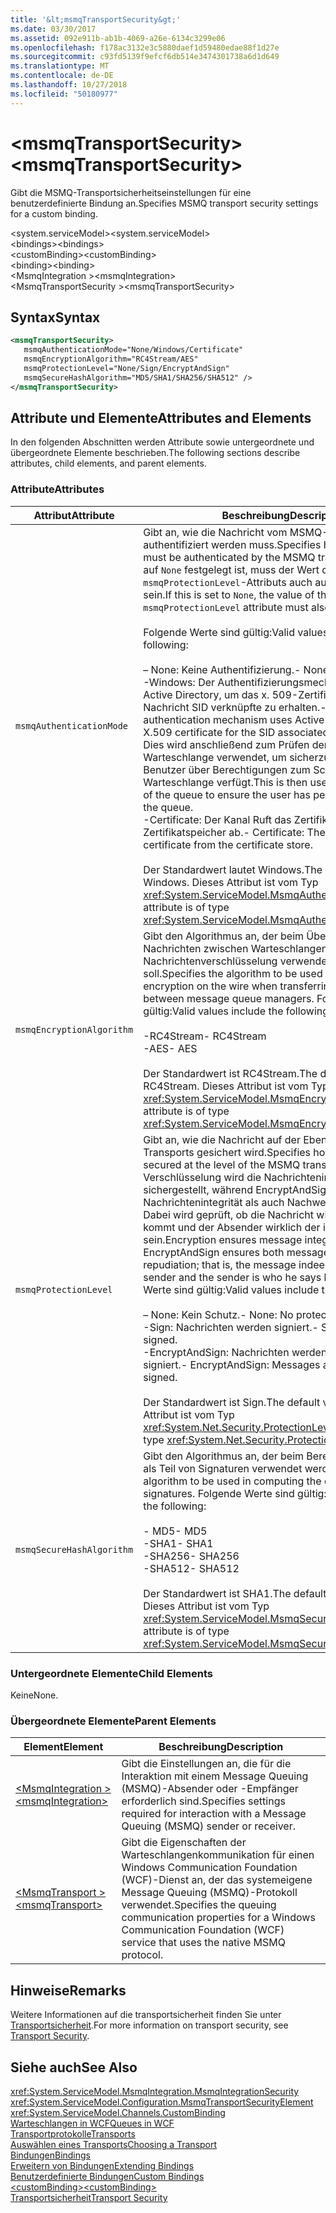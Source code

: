```yaml
---
title: '&lt;msmqTransportSecurity&gt;'
ms.date: 03/30/2017
ms.assetid: 092e911b-ab1b-4069-a26e-6134c3299e06
ms.openlocfilehash: f178ac3132e3c5880daef1d59480edae88f1d27e
ms.sourcegitcommit: c93fd5139f9efcf6db514e3474301738a6d1d649
ms.translationtype: MT
ms.contentlocale: de-DE
ms.lasthandoff: 10/27/2018
ms.locfileid: "50180977"
---
```

# <a name="ltmsmqtransportsecuritygt"></a><span data-ttu-id="1f888-102">&lt;msmqTransportSecurity&gt;</span><span class="sxs-lookup"><span data-stu-id="1f888-102">&lt;msmqTransportSecurity&gt;</span></span>
<span data-ttu-id="1f888-103">Gibt die MSMQ-Transportsicherheitseinstellungen für eine benutzerdefinierte Bindung an.</span><span class="sxs-lookup"><span data-stu-id="1f888-103">Specifies MSMQ transport security settings for a custom binding.</span></span>  
  
 <span data-ttu-id="1f888-104">\<system.serviceModel></span><span class="sxs-lookup"><span data-stu-id="1f888-104">\<system.serviceModel></span></span>  
<span data-ttu-id="1f888-105">\<bindings></span><span class="sxs-lookup"><span data-stu-id="1f888-105">\<bindings></span></span>  
<span data-ttu-id="1f888-106">\<customBinding></span><span class="sxs-lookup"><span data-stu-id="1f888-106">\<customBinding></span></span>  
<span data-ttu-id="1f888-107">\<binding></span><span class="sxs-lookup"><span data-stu-id="1f888-107">\<binding></span></span>  
<span data-ttu-id="1f888-108">\<MsmqIntegration ></span><span class="sxs-lookup"><span data-stu-id="1f888-108">\<msmqIntegration></span></span>  
<span data-ttu-id="1f888-109">\<MsmqTransportSecurity ></span><span class="sxs-lookup"><span data-stu-id="1f888-109">\<msmqTransportSecurity></span></span>  
  
## <a name="syntax"></a><span data-ttu-id="1f888-110">Syntax</span><span class="sxs-lookup"><span data-stu-id="1f888-110">Syntax</span></span>  
  
```xml  
<msmqTransportSecurity>  
   msmqAuthenticationMode="None/Windows/Certificate"  
   msmqEncryptionAlgorithm="RC4Stream/AES"  
   msmqProtectionLevel="None/Sign/EncryptAndSign"  
   msmqSecureHashAlgorithm="MD5/SHA1/SHA256/SHA512" />  
</msmqTransportSecurity>  
```  
  
## <a name="attributes-and-elements"></a><span data-ttu-id="1f888-111">Attribute und Elemente</span><span class="sxs-lookup"><span data-stu-id="1f888-111">Attributes and Elements</span></span>  
 <span data-ttu-id="1f888-112">In den folgenden Abschnitten werden Attribute sowie untergeordnete und übergeordnete Elemente beschrieben.</span><span class="sxs-lookup"><span data-stu-id="1f888-112">The following sections describe attributes, child elements, and parent elements.</span></span>  
  
### <a name="attributes"></a><span data-ttu-id="1f888-113">Attribute</span><span class="sxs-lookup"><span data-stu-id="1f888-113">Attributes</span></span>  
  
|<span data-ttu-id="1f888-114">Attribut</span><span class="sxs-lookup"><span data-stu-id="1f888-114">Attribute</span></span>|<span data-ttu-id="1f888-115">Beschreibung</span><span class="sxs-lookup"><span data-stu-id="1f888-115">Description</span></span>|  
|---------------|-----------------|  
|`msmqAuthenticationMode`|<span data-ttu-id="1f888-116">Gibt an, wie die Nachricht vom MSMQ-Transport authentifiziert werden muss.</span><span class="sxs-lookup"><span data-stu-id="1f888-116">Specifies how the message must be authenticated by the MSMQ transport.</span></span> <span data-ttu-id="1f888-117">Wenn dies auf `None` festgelegt ist, muss der Wert des `msmqProtectionLevel`-Attributs auch auf `None` festgelegt sein.</span><span class="sxs-lookup"><span data-stu-id="1f888-117">If this is set to `None`, the value of the `msmqProtectionLevel` attribute must also be set to `None`.</span></span><br /><br /> <span data-ttu-id="1f888-118">Folgende Werte sind gültig:</span><span class="sxs-lookup"><span data-stu-id="1f888-118">Valid values include the following:</span></span><br /><br /> <span data-ttu-id="1f888-119">– None: Keine Authentifizierung.</span><span class="sxs-lookup"><span data-stu-id="1f888-119">-   None: No authentication.</span></span><br /><span data-ttu-id="1f888-120">-Windows: Der Authentifizierungsmechanismus verwendet Active Directory, um das x. 509-Zertifikat für die mit der Nachricht SID verknüpfte zu erhalten.</span><span class="sxs-lookup"><span data-stu-id="1f888-120">-   Windows: The authentication mechanism uses Active Directory to get the X.509 certificate for the SID associated with the message.</span></span> <span data-ttu-id="1f888-121">Dies wird anschließend zum Prüfen der ACL der Warteschlange verwendet, um sicherzustellen, dass der Benutzer über Berechtigungen zum Schreiben in die Warteschlange verfügt.</span><span class="sxs-lookup"><span data-stu-id="1f888-121">This is then used to check the ACL of the queue to ensure the user has permission to write to the queue.</span></span><br /><span data-ttu-id="1f888-122">-Certificate: Der Kanal Ruft das Zertifikat aus dem Zertifikatspeicher ab.</span><span class="sxs-lookup"><span data-stu-id="1f888-122">-   Certificate: The channel gets the certificate from the certificate store.</span></span><br /><br /> <span data-ttu-id="1f888-123">Der Standardwert lautet Windows.</span><span class="sxs-lookup"><span data-stu-id="1f888-123">The default value is Windows.</span></span> <span data-ttu-id="1f888-124">Dieses Attribut ist vom Typ <xref:System.ServiceModel.MsmqAuthenticationMode>.</span><span class="sxs-lookup"><span data-stu-id="1f888-124">This attribute is of type <xref:System.ServiceModel.MsmqAuthenticationMode>.</span></span>|  
|`msmqEncryptionAlgorithm`|<span data-ttu-id="1f888-125">Gibt den Algorithmus an, der beim Übertragen von Nachrichten zwischen Warteschlangen-Managern für die Nachrichtenverschlüsselung verwendet werden soll.</span><span class="sxs-lookup"><span data-stu-id="1f888-125">Specifies the algorithm to be used for message encryption on the wire when transferring messages between message queue managers.</span></span> <span data-ttu-id="1f888-126">Folgende Werte sind gültig:</span><span class="sxs-lookup"><span data-stu-id="1f888-126">Valid values include the following:</span></span><br /><br /> <span data-ttu-id="1f888-127">-RC4Stream</span><span class="sxs-lookup"><span data-stu-id="1f888-127">-   RC4Stream</span></span><br /><span data-ttu-id="1f888-128">-AES</span><span class="sxs-lookup"><span data-stu-id="1f888-128">-   AES</span></span><br /><br /> <span data-ttu-id="1f888-129">Der Standardwert ist RC4Stream.</span><span class="sxs-lookup"><span data-stu-id="1f888-129">The default value is RC4Stream.</span></span> <span data-ttu-id="1f888-130">Dieses Attribut ist vom Typ <xref:System.ServiceModel.MsmqEncryptionAlgorithm>.</span><span class="sxs-lookup"><span data-stu-id="1f888-130">This attribute is of type <xref:System.ServiceModel.MsmqEncryptionAlgorithm>.</span></span>|  
|`msmqProtectionLevel`|<span data-ttu-id="1f888-131">Gibt an, wie die Nachricht auf der Ebene des MSMQ-Transports gesichert wird.</span><span class="sxs-lookup"><span data-stu-id="1f888-131">Specifies how the message is secured at the level of the MSMQ transport.</span></span> <span data-ttu-id="1f888-132">Mit der Verschlüsselung wird die Nachrichtenintegrität sichergestellt, während EncryptAndSign sowohl Nachrichtenintegrität als auch Nachweisbarkeit sicherstellt. Dabei wird geprüft, ob die Nachricht wirklich vom Absender kommt und der Absender wirklich der ist, der er vorgibt zu sein.</span><span class="sxs-lookup"><span data-stu-id="1f888-132">Encryption ensures message integrity while EncryptAndSign ensures both message integrity and non-repudiation; that is, the message indeed comes from the sender and the sender is who he says he is.</span></span> <span data-ttu-id="1f888-133">Folgende Werte sind gültig:</span><span class="sxs-lookup"><span data-stu-id="1f888-133">Valid values include the following:</span></span><br /><br /> <span data-ttu-id="1f888-134">– None: Kein Schutz.</span><span class="sxs-lookup"><span data-stu-id="1f888-134">-   None: No protection.</span></span><br /><span data-ttu-id="1f888-135">-Sign: Nachrichten werden signiert.</span><span class="sxs-lookup"><span data-stu-id="1f888-135">-   Sign: Messages are signed.</span></span><br /><span data-ttu-id="1f888-136">-EncryptAndSign: Nachrichten werden verschlüsselt und signiert.</span><span class="sxs-lookup"><span data-stu-id="1f888-136">-   EncryptAndSign: Messages are encrypted and signed.</span></span><br /><br /> <span data-ttu-id="1f888-137">Der Standardwert ist Sign.</span><span class="sxs-lookup"><span data-stu-id="1f888-137">The default value is Sign.</span></span> <span data-ttu-id="1f888-138">Dieses Attribut ist vom Typ <xref:System.Net.Security.ProtectionLevel>.</span><span class="sxs-lookup"><span data-stu-id="1f888-138">This attribute is of type <xref:System.Net.Security.ProtectionLevel>.</span></span>|  
|`msmqSecureHashAlgorithm`|<span data-ttu-id="1f888-139">Gibt den Algorithmus an, der beim Berechnen des Digests als Teil von Signaturen verwendet werden soll.</span><span class="sxs-lookup"><span data-stu-id="1f888-139">Specifies the algorithm to be used in computing the digest as part of signatures.</span></span> <span data-ttu-id="1f888-140">Folgende Werte sind gültig:</span><span class="sxs-lookup"><span data-stu-id="1f888-140">Valid values include the following:</span></span><br /><br /> <span data-ttu-id="1f888-141">-   MD5</span><span class="sxs-lookup"><span data-stu-id="1f888-141">-   MD5</span></span><br /><span data-ttu-id="1f888-142">-SHA1</span><span class="sxs-lookup"><span data-stu-id="1f888-142">-   SHA1</span></span><br /><span data-ttu-id="1f888-143">-SHA256</span><span class="sxs-lookup"><span data-stu-id="1f888-143">-   SHA256</span></span><br /><span data-ttu-id="1f888-144">-SHA512</span><span class="sxs-lookup"><span data-stu-id="1f888-144">-   SHA512</span></span><br /><br /> <span data-ttu-id="1f888-145">Der Standardwert ist SHA1.</span><span class="sxs-lookup"><span data-stu-id="1f888-145">The default value is SHA1.</span></span> <span data-ttu-id="1f888-146">Dieses Attribut ist vom Typ <xref:System.ServiceModel.MsmqSecureHashAlgorithm>.</span><span class="sxs-lookup"><span data-stu-id="1f888-146">This attribute is of type <xref:System.ServiceModel.MsmqSecureHashAlgorithm>.</span></span>|  
  
### <a name="child-elements"></a><span data-ttu-id="1f888-147">Untergeordnete Elemente</span><span class="sxs-lookup"><span data-stu-id="1f888-147">Child Elements</span></span>  
 <span data-ttu-id="1f888-148">Keine</span><span class="sxs-lookup"><span data-stu-id="1f888-148">None.</span></span>  
  
### <a name="parent-elements"></a><span data-ttu-id="1f888-149">Übergeordnete Elemente</span><span class="sxs-lookup"><span data-stu-id="1f888-149">Parent Elements</span></span>  
  
|<span data-ttu-id="1f888-150">Element</span><span class="sxs-lookup"><span data-stu-id="1f888-150">Element</span></span>|<span data-ttu-id="1f888-151">Beschreibung</span><span class="sxs-lookup"><span data-stu-id="1f888-151">Description</span></span>|  
|-------------|-----------------|  
|[<span data-ttu-id="1f888-152">\<MsmqIntegration ></span><span class="sxs-lookup"><span data-stu-id="1f888-152">\<msmqIntegration></span></span>](../../../../../docs/framework/configure-apps/file-schema/wcf/msmqintegration.md)|<span data-ttu-id="1f888-153">Gibt die Einstellungen an, die für die Interaktion mit einem Message Queuing (MSMQ)-Absender oder -Empfänger erforderlich sind.</span><span class="sxs-lookup"><span data-stu-id="1f888-153">Specifies settings required for interaction with a Message Queuing (MSMQ) sender or receiver.</span></span>|  
|[<span data-ttu-id="1f888-154">\<MsmqTransport ></span><span class="sxs-lookup"><span data-stu-id="1f888-154">\<msmqTransport></span></span>](../../../../../docs/framework/configure-apps/file-schema/wcf/msmqtransport.md)|<span data-ttu-id="1f888-155">Gibt die Eigenschaften der Warteschlangenkommunikation für einen Windows Communication Foundation (WCF)-Dienst an, der das systemeigene Message Queuing (MSMQ)-Protokoll verwendet.</span><span class="sxs-lookup"><span data-stu-id="1f888-155">Specifies the queuing communication properties for a Windows Communication Foundation (WCF) service that uses the native MSMQ protocol.</span></span>|  
  
## <a name="remarks"></a><span data-ttu-id="1f888-156">Hinweise</span><span class="sxs-lookup"><span data-stu-id="1f888-156">Remarks</span></span>  
 <span data-ttu-id="1f888-157">Weitere Informationen auf die transportsicherheit finden Sie unter [Transportsicherheit](../../../../../docs/framework/wcf/feature-details/transport-security.md).</span><span class="sxs-lookup"><span data-stu-id="1f888-157">For more information on transport security, see [Transport Security](../../../../../docs/framework/wcf/feature-details/transport-security.md).</span></span>  
  
## <a name="see-also"></a><span data-ttu-id="1f888-158">Siehe auch</span><span class="sxs-lookup"><span data-stu-id="1f888-158">See Also</span></span>  
 <xref:System.ServiceModel.MsmqIntegration.MsmqIntegrationSecurity>  
 <xref:System.ServiceModel.Configuration.MsmqTransportSecurityElement>  
 <xref:System.ServiceModel.Channels.CustomBinding>  
 [<span data-ttu-id="1f888-159">Warteschlangen in WCF</span><span class="sxs-lookup"><span data-stu-id="1f888-159">Queues in WCF</span></span>](../../../../../docs/framework/wcf/feature-details/queues-in-wcf.md)  
 [<span data-ttu-id="1f888-160">Transportprotokolle</span><span class="sxs-lookup"><span data-stu-id="1f888-160">Transports</span></span>](../../../../../docs/framework/wcf/feature-details/transports.md)  
 [<span data-ttu-id="1f888-161">Auswählen eines Transports</span><span class="sxs-lookup"><span data-stu-id="1f888-161">Choosing a Transport</span></span>](../../../../../docs/framework/wcf/feature-details/choosing-a-transport.md)  
 [<span data-ttu-id="1f888-162">Bindungen</span><span class="sxs-lookup"><span data-stu-id="1f888-162">Bindings</span></span>](../../../../../docs/framework/wcf/bindings.md)  
 [<span data-ttu-id="1f888-163">Erweitern von Bindungen</span><span class="sxs-lookup"><span data-stu-id="1f888-163">Extending Bindings</span></span>](../../../../../docs/framework/wcf/extending/extending-bindings.md)  
 [<span data-ttu-id="1f888-164">Benutzerdefinierte Bindungen</span><span class="sxs-lookup"><span data-stu-id="1f888-164">Custom Bindings</span></span>](../../../../../docs/framework/wcf/extending/custom-bindings.md)  
 [<span data-ttu-id="1f888-165">\<customBinding></span><span class="sxs-lookup"><span data-stu-id="1f888-165">\<customBinding></span></span>](../../../../../docs/framework/configure-apps/file-schema/wcf/custombinding.md)  
 [<span data-ttu-id="1f888-166">Transportsicherheit</span><span class="sxs-lookup"><span data-stu-id="1f888-166">Transport Security</span></span>](../../../../../docs/framework/wcf/feature-details/transport-security.md)
